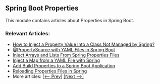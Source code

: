 ## Spring Boot Properties

This module contains articles about Properties in Spring Boot.

### Relevant Articles:
- [How to Inject a Property Value Into a Class Not Managed by Spring?](https://www.baeldung.com/inject-properties-value-non-spring-class)
- [@PropertySource with YAML Files in Spring Boot](https://www.baeldung.com/spring-yaml-propertysource)
- [Inject Arrays and Lists From Spring Properties Files](https://www.baeldung.com/spring-inject-arrays-lists)
- [Inject a Map from a YAML File with Spring](https://www.baeldung.com/spring-yaml-inject-map)
- [Add Build Properties to a Spring Boot Application](https://www.baeldung.com/spring-boot-build-properties)
- [Reloading Properties Files in Spring](https://www.baeldung.com/spring-reloading-properties)
- More articles: [[<-- Prev]](../spring-boot-properties) [[Next -->]](../spring-boot-properties-3)
